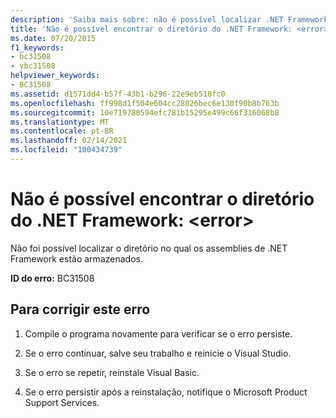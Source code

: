 ```yaml
---
description: 'Saiba mais sobre: não é possível localizar .NET Framework diretório: <error>'
title: 'Não é possível encontrar o diretório do .NET Framework: <error>'
ms.date: 07/20/2015
f1_keywords:
- bc31508
- vbc31508
helpviewer_keywords:
- BC31508
ms.assetid: d1571dd4-b57f-43b1-b296-22e9eb518fc0
ms.openlocfilehash: ff998d1f504e604cc28026bec6e130f90b8b763b
ms.sourcegitcommit: 10e719780594efc781b15295e499c66f316068b8
ms.translationtype: MT
ms.contentlocale: pt-BR
ms.lasthandoff: 02/14/2021
ms.locfileid: "100434739"
---
```

# <a name="cannot-find-net-framework-directory-error"></a>Não é possível encontrar o diretório do .NET Framework: \<error>

Não foi possível localizar o diretório no qual os assemblies de .NET Framework estão armazenados.  
  
 **ID do erro:** BC31508  
  
## <a name="to-correct-this-error"></a>Para corrigir este erro  
  
1. Compile o programa novamente para verificar se o erro persiste.  
  
2. Se o erro continuar, salve seu trabalho e reinicie o Visual Studio.  
  
3. Se o erro se repetir, reinstale Visual Basic.  
  
4. Se o erro persistir após a reinstalação, notifique o Microsoft Product Support Services.  
